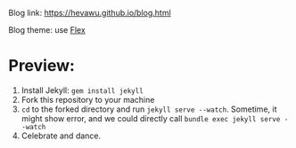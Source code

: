 Blog link: https://hevawu.github.io/blog.html

Blog theme: use [Flex](http://the-development.github.io/flex/)

Preview:
===

1. Install Jekyll: `gem install jekyll`
2. Fork this repository to your machine
3. `cd` to the forked directory and run `jekyll serve --watch`. Sometime, it might show error, and we could directly call `bundle exec jekyll serve --watch`
4. Celebrate and dance.
